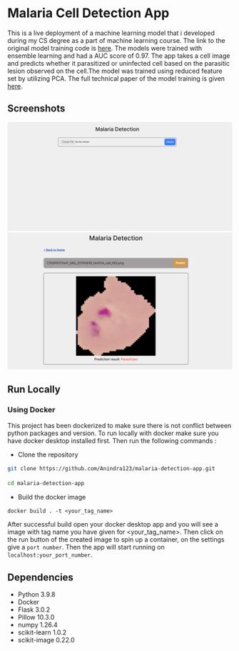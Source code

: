 # Malaria Cell Detection App

This is a live deployment of a machine learning model that i developed during my CS degree as a part of machine learning course. The link to the original model training code is [here](https://github.com/Anindra123/Ensemble-Malaria-Detection). The models were trained with ensemble learning and had a AUC score of 0.97. The app takes a cell image and predicts whether it parasitized or uninfected cell based on the parasitic lesion observed on the cell.The model was trained using reduced feature set by utilizing PCA. The full technical paper of the model training is given [here](https://drive.google.com/file/d/19owUJdk34yYclXhCIQXM0Zq7Eew1FViJ/view?usp=sharing).


## Screenshots
![screenshot_1](screenshots/m1.png)
![screenshot_2](screenshots/m2.png)


## Run Locally

### Using Docker

This project has been dockerized to make sure there is not conflict between python packages and version. To run locally with docker make sure you have docker desktop installed first. Then run the following commands : 

- Clone the repository
```bash
git clone https://github.com/Anindra123/malaria-detection-app.git

cd malaria-detection-app
```

- Build the docker image
```
docker build . -t <your_tag_name>
```

After successful build open your docker desktop app  and you will see a image with tag name you have given for <your_tag_name>. Then click on the run button of the created image to spin up a container, on the settings give a `port number`. Then the app will start running on `localhost:your_port_number`.

## Dependencies 

- Python 3.9.8
- Docker
- Flask 3.0.2
- Pillow 10.3.0
- numpy 1.26.4
- scikit-learn 1.0.2
- scikit-image 0.22.0